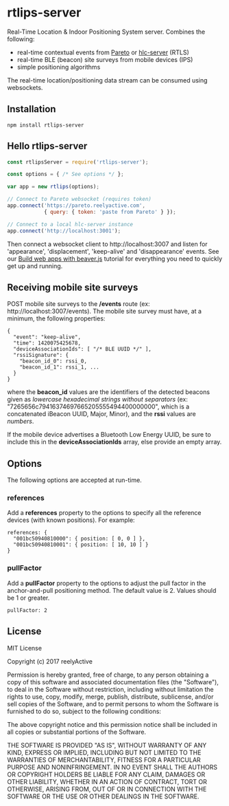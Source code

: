 rtlips-server
=============

Real-Time Location &amp; Indoor Positioning System server.  Combines the following:
- real-time contextual events from [Pareto](https://getpareto.com) or [hlc-server](https://www.npmjs.com/package/hlc-server) (RTLS)
- real-time BLE (beacon) site surveys from mobile devices (IPS)
- simple positioning algorithms

The real-time location/positioning data stream can be consumed using websockets.


Installation
------------

    npm install rtlips-server


Hello rtlips-server
-------------------

```javascript
const rtlipsServer = require('rtlips-server');

const options = { /* See options */ };

var app = new rtlips(options);

// Connect to Pareto websocket (requires token)
app.connect('https://pareto.reelyactive.com',
            { query: { token: 'paste from Pareto' } });

// Connect to a local hlc-server instance
app.connect('http://localhost:3001');
```

Then connect a websocket client to http://localhost:3007 and listen for 'appearance', 'displacement', 'keep-alive' and 'disappearance' events.  See our [Build web apps with beaver.js](https://reelyactive.github.io/build-web-apps-with-beaver.html) tutorial for everything you need to quickly get up and running.


Receiving mobile site surveys
-----------------------------

POST mobile site surveys to the __/events__ route (ex: http://localhost:3007/events).  The mobile site survey must have, at a minimum, the following properties:

    {
      "event": "keep-alive",
      "time": 1420075425678,
      "deviceAssociationIds": [ "/* BLE UUID */" ],
      "rssiSignature": {
        "beacon_id_0": rssi_0,
        "beacon_id_1": rssi_1, ...
      }
    }

where the __beacon_id__ values are the identifiers of the detected beacons given as _lowercase hexadecimal strings without separators_ (ex: "7265656c79416374697665205555494400000000", which is a concatenated iBeacon UUID, Major, Minor), and the __rssi__ values are _numbers_.

If the mobile device advertises a Bluetooth Low Energy UUID, be sure to include this in the __deviceAssociationIds__ array, else provide an empty array.


Options
-------

The following options are accepted at run-time.

### references

Add a __references__ property to the options to specify all the reference devices (with known positions).  For example:

    references: {
      "001bc50940810000": { position: [ 0, 0 ] },
      "001bc50940810001": { position: [ 10, 10 ] }
    }

### pullFactor

Add a __pullFactor__ property to the options to adjust the pull factor in the anchor-and-pull positioning method.  The default value is 2.  Values should be 1 or greater.

    pullFactor: 2


License
-------

MIT License

Copyright (c) 2017 reelyActive

Permission is hereby granted, free of charge, to any person obtaining a copy of this software and associated documentation files (the "Software"), to deal in the Software without restriction, including without limitation the rights to use, copy, modify, merge, publish, distribute, sublicense, and/or sell copies of the Software, and to permit persons to whom the Software is furnished to do so, subject to the following conditions:

The above copyright notice and this permission notice shall be included in all copies or substantial portions of the Software.

THE SOFTWARE IS PROVIDED "AS IS", WITHOUT WARRANTY OF ANY KIND, EXPRESS OR 
IMPLIED, INCLUDING BUT NOT LIMITED TO THE WARRANTIES OF MERCHANTABILITY, 
FITNESS FOR A PARTICULAR PURPOSE AND NONINFRINGEMENT. IN NO EVENT SHALL THE 
AUTHORS OR COPYRIGHT HOLDERS BE LIABLE FOR ANY CLAIM, DAMAGES OR OTHER 
LIABILITY, WHETHER IN AN ACTION OF CONTRACT, TORT OR OTHERWISE, ARISING FROM, 
OUT OF OR IN CONNECTION WITH THE SOFTWARE OR THE USE OR OTHER DEALINGS IN 
THE SOFTWARE.
